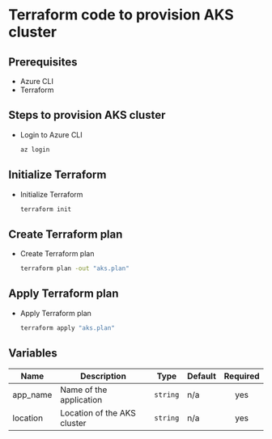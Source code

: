 # Terraform code to provision AKS cluster

## Prerequisites
- Azure CLI
- Terraform

## Steps to provision AKS cluster
- Login to Azure CLI
  ```sh
  az login
  ```

## Initialize Terraform
- Initialize Terraform
  ```sh
  terraform init
  ```

## Create Terraform plan
- Create Terraform plan
  ```sh
  terraform plan -out "aks.plan"
  ```

## Apply Terraform plan
- Apply Terraform plan
  ```sh
  terraform apply "aks.plan"
  ```

## Variables
| Name | Description | Type | Default | Required |
|------|-------------|------|---------|:--------:|
| app_name | Name of the application | `string` | n/a | yes |
| location | Location of the AKS cluster | `string` | n/a | yes |
